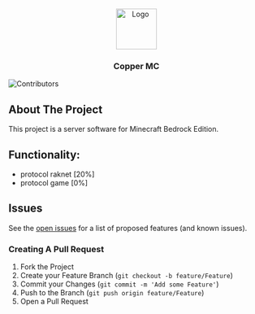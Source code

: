 <br/>
<p align="center">
  <a href="https://github.com/Copper-MC/Copper_MC">
    <img src="https://avatars.githubusercontent.com/u/140397462?s=200&v=4" alt="Logo" width="80" height="80">
  </a>

  <h3 align="center">Copper MC</h3>

![Contributors](https://img.shields.io/github/contributors/Copper-MC/Copper_MC?color=dark-green) 

## About The Project

This project is a server software for Minecraft Bedrock Edition.

## Functionality:
* protocol raknet [20%]
* protocol game [0%]

## Issues

See the [open issues](https://github.com/Copper-MC/Copper_MC/issues) for a list of proposed features (and known issues).

### Creating A Pull Request

1. Fork the Project
2. Create your Feature Branch (`git checkout -b feature/Feature`)
3. Commit your Changes (`git commit -m 'Add some Feature'`)
4. Push to the Branch (`git push origin feature/Feature`)
5. Open a Pull Request
